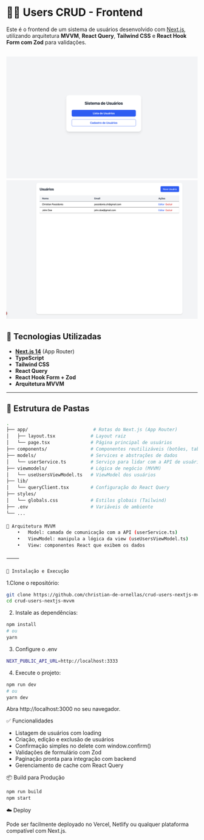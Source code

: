 # 🧑‍💻 Users CRUD - Frontend

Este é o frontend de um sistema de usuários desenvolvido com [Next.js](https://nextjs.org), utilizando arquitetura **MVVM**, **React Query**, **Tailwind CSS** e **React Hook Form com Zod** para validações.

![Tela Inicial do Sistema de Usuários](./public/image-2.png)
![Tela Inicial de Lista do Sistema de Usuários](./public/image-1.png)
---

## 🚀 Tecnologias Utilizadas

- **[Next.js 14](https://nextjs.org)** (App Router)
- **TypeScript**
- **Tailwind CSS**
- **React Query**
- **React Hook Form + Zod**
- **Arquitetura MVVM**

---

## 📁 Estrutura de Pastas

```bash
.
├── app/                        # Rotas do Next.js (App Router)
│   ├── layout.tsx             # Layout raiz
│   └── page.tsx               # Página principal de usuários
├── components/                # Componentes reutilizáveis (botões, tabelas, etc.)
├── models/                    # Services e abstrações de dados
│   └── userService.ts         # Serviço para lidar com a API de usuários
├── viewmodels/                # Lógica de negócio (MVVM)
│   └── useUsersViewModel.ts   # ViewModel dos usuários
├── lib/
│   └── queryClient.tsx        # Configuração do React Query
├── styles/
│   └── globals.css            # Estilos globais (Tailwind)
├── .env                       # Variáveis de ambiente
└── ...

🧠 Arquitetura MVVM
	•	Model: camada de comunicação com a API (userService.ts)
	•	ViewModel: manipula a lógica da view (useUsersViewModel.ts)
	•	View: componentes React que exibem os dados

⸻

🔧 Instalação e Execução

```

1.Clone o repositório:

```bash 
git clone https://github.com/christian-de-ornellas/crud-users-nextjs-mvvm.git
cd crud-users-nextjs-mvvm
```

2. Instale as dependências:
```bash 
npm install
# ou
yarn
```
3. Configure o .env
```bash 
NEXT_PUBLIC_API_URL=http://localhost:3333
```
4. Execute o projeto:
```bash 
npm run dev
# ou
yarn dev
```
Abra http://localhost:3000 no seu navegador.

✅ Funcionalidades
- Listagem de usuários com loading
- Criação, edição e exclusão de usuários
- Confirmação simples no delete com window.confirm()
- Validações de formulário com Zod
- Paginação pronta para integração com backend
- Gerenciamento de cache com React Query
  
📦 Build para Produção

```bash 
npm run build
npm start
```

☁️ Deploy

Pode ser facilmente deployado no Vercel, Netlify ou qualquer plataforma compatível com Next.js.